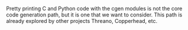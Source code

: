 Pretty printing C and Python code with the cgen modules is not the core
code generation path, but it is one that we want to consider. This path
is already explored by other projects Threano, Copperhead, etc.
